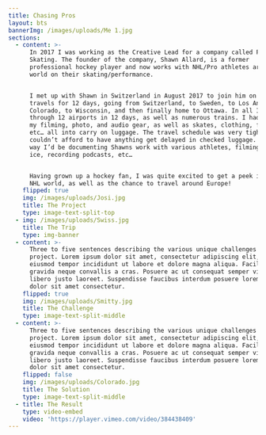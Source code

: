 ```yaml
---
title: Chasing Pros
layout: bts
bannerImg: /images/uploads/Me 1.jpg
sections:
  - content: >-
      In 2017 I was working as the Creative Lead for a company called Perfect
      Skating. The founder of the company, Shawn Allard, is a former
      professional hockey player and now works with NHL/Pro athletes around the
      world on their skating/performance.


      I met up with Shawn in Switzerland in August 2017 to join him on his
      travels for 12 days, going from Switzerland, to Sweden, to Los Angeles, to
      Colorado, to Wisconsin, and then finally home to Ottawa. In all I passed
      through 12 airports in 12 days, as well as numerous trains. I had to fit
      my filming, photo, and audio gear, as well as skates, clothing, footwear,
      etc… all into carry on luggage. The travel schedule was very tight and I
      couldn’t afford to have anything get delayed in checked luggage. Along the
      way I’d be documenting Shawns work with various athletes, filming on the
      ice, recording podcasts, etc…


      Having grown up a hockey fan, I was quite excited to get a peek into the
      NHL world, as well as the chance to travel around Europe!
    flipped: true
    img: /images/uploads/Josi.jpg
    title: The Project
    type: image-text-split-top
  - img: /images/uploads/Swiss.jpg
    title: The Trip
    type: img-banner
  - content: >-
      Three to five sentences describing the various unique challenges of the
      project. Lorem ipsum dolor sit amet, consectetur adipiscing elit, sed do
      eiusmod tempor incididunt ut labore et dolore magna aliqua. Facilisis
      gravida neque convallis a cras. Posuere ac ut consequat semper viverra nam
      libero justo laoreet. Suspendisse faucibus interdum posuere lorem ipsum
      dolor sit amet consectetur.
    flipped: true
    img: /images/uploads/Smitty.jpg
    title: The Challenge
    type: image-text-split-middle
  - content: >-
      Three to five sentences describing the various unique challenges of the
      project. Lorem ipsum dolor sit amet, consectetur adipiscing elit, sed do
      eiusmod tempor incididunt ut labore et dolore magna aliqua. Facilisis
      gravida neque convallis a cras. Posuere ac ut consequat semper viverra nam
      libero justo laoreet. Suspendisse faucibus interdum posuere lorem ipsum
      dolor sit amet consectetur.
    flipped: false
    img: /images/uploads/Colorado.jpg
    title: The Solution
    type: image-text-split-middle
  - title: The Result
    type: video-embed
    video: 'https://player.vimeo.com/video/384438409'
---
```


